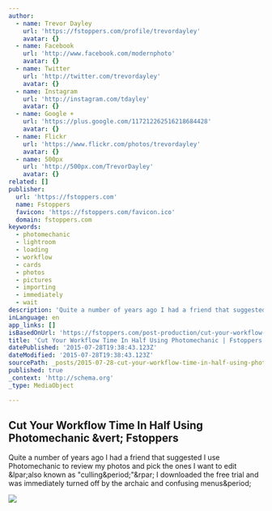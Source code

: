 ```yaml
---
author:
  - name: Trevor Dayley
    url: 'https://fstoppers.com/profile/trevordayley'
    avatar: {}
  - name: Facebook
    url: 'http://www.facebook.com/modernphoto'
    avatar: {}
  - name: Twitter
    url: 'http://twitter.com/trevordayley'
    avatar: {}
  - name: Instagram
    url: 'http://instagram.com/tdayley'
    avatar: {}
  - name: Google +
    url: 'https://plus.google.com/117212262516218684428'
    avatar: {}
  - name: Flickr
    url: 'https://www.flickr.com/photos/trevordayley'
    avatar: {}
  - name: 500px
    url: 'http://500px.com/TrevorDayley'
    avatar: {}
related: []
publisher:
  url: 'https://fstoppers.com'
  name: Fstoppers
  favicon: 'https://fstoppers.com/favicon.ico'
  domain: fstoppers.com
keywords:
  - photomechanic
  - lightroom
  - loading
  - workflow
  - cards
  - photos
  - pictures
  - importing
  - immediately
  - wait
description: 'Quite a number of years ago I had a friend that suggested I use Photomechanic to review my photos and pick the ones I want to edit (also known as "culling.") I downloaded the free trial and was immediately turned off by the archaic and confusing menus.'
inLanguage: en
app_links: []
isBasedOnUrl: 'https://fstoppers.com/post-production/cut-your-workflow-time-half-using-photomechanic-3287'
title: 'Cut Your Workflow Time In Half Using Photomechanic | Fstoppers'
datePublished: '2015-07-28T19:38:43.123Z'
dateModified: '2015-07-28T19:38:43.123Z'
sourcePath: _posts/2015-07-28-cut-your-workflow-time-in-half-using-photomechanic-or-fstoppe.md
published: true
_context: 'http://schema.org'
_type: MediaObject

---
```

<article style=""><h1>Cut Your Workflow Time In Half Using Photomechanic &amp;vert; Fstoppers</h1><p>Quite a number of years ago I had a friend that suggested I use Photomechanic to review my photos and pick the ones I want to edit &amp;lpar;also known as "culling&amp;period;"&amp;rpar; I downloaded the free trial and was immediately turned off by the archaic and confusing menus&amp;period;</p><img src="https://d1w5usc88actyi.cloudfront.net/styles/large/s3/wp-content/uploads/2013/04/Fstoppers-Photomechanic-Workflow-Trevor-Dayley.jpg" /></article>